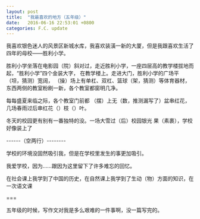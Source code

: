 ```yaml
---
layout: post
title:  "我最喜欢的地方（五年级）"
date:   2016-06-16 22:53:01 +0800
categories: F.C. update
---
```

我喜欢银色迷人的风景区新城水库，我喜欢装潢一新的大厦，但是我跟喜欢生活了四年的母校——胜利小学。

胜利小学坐落在电影园（院）斜对过，走近胜利小学，一座四层高的教学楼拔地而起，“胜利小学”四个金装大字，  在教学楼上。走进大门，胜利小学的广场平  （坦，猜测）宽阔，  （操）场上有单杠、双杠、篮球（架，猜测）等体育器材，东西两侧的教室粉刷一新，各个教室都窗明几净。

每每盛夏来临之际，各个教室门前都  （摆）上无（数，推测漏写了）盆串红花，几场春雨过后串红花（）枝（）叶。

冬天的校园更有别有一番独特的没。一场大雪过（后）校园银光  果（素裹），学校好像装上了

------（空两行）--------

学校的环境没固然吸引我，但是在学校里发生的事更加吸引。

我爱学校，因为……跟因为这里留下了许多难忘的回忆。

在社会课上我学到了中国的历史，在自然课上我学到了生动（物）方面的知识，在一次语文课

===

五年级的时候，写作文对我是多么艰难的一件事啊，没一篇写完的。